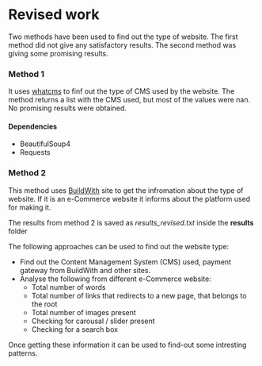 # Revised work

Two methods have been used to find out the type of website. The first method did not give any satisfactory results. The second method was giving some promising results.

### Method 1

It uses [whatcms](http://whatcms.org/) to finf out the type of CMS used by the website. The method returns a list with the CMS used, but most of the values were nan. No promising results were obtained.

#### Dependencies

* BeautifulSoup4
* Requests

### Method 2

This method uses [BuildWith](https://builtwith.com/) site to get the infromation about the type of website. If it is an e-Commerce website it informs about the platform used for making it.

The results from method 2 is saved as *results_revised.txt* inside the **results** folder

The following approaches can be used to find out the website type:
* Find out the Content Management System (CMS) used, payment gateway from BuildWith and other sites.
* Analyse the following from different e-Commerce website:
    * Total number of words
    * Total number of links that redirects to a new page, that belongs to the root
    * Total number of images present
    * Checking for carousal / slider present
    * Checking for a search box

Once getting these information it can be used to find-out some intresting patterns.